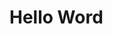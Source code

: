 <h1>
  Hello Word
</h1>

<!---
Tokecemani227/Tokecemani227 is a ✨ special ✨ repository because its `README.md` (this file) appears on your GitHub profile.
You can click the Preview link to take a look at your changes.
--->
